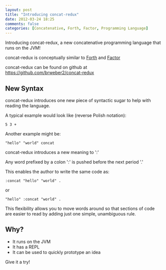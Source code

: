 ```yaml
---
layout: post
title: "Introducing concat-redux"
date: 2012-03-24 18:25
comments: false
categories: [Concatenative, Forth, Factor, Programming Language]
---
```


Introducing concat-redux, a new concatenative programming language that runs on the JVM!

concat-redux is conceptually similar to [Forth](http://en.wikipedia.org/wiki/Forth_\(programming_language\)) and [Factor](http://factorcode.org)

concat-redux can be found on github at <https://github.com/brweber2/concat-redux>

## New Syntax

concat-redux introduces one new piece of syntactic sugar to help with reading the language.

A typical example would look like (reverse Polish notation):

	5 3 +

Another example might be:

	"hello" "world" concat 

concat-redux introduces a new meaning to ':'

Any word prefixed by a colon ':' is pushed before the next period '.'

This enables the author to write the same code as:

	:concat "hello" "world" .

or

	"hello" :concat "world" .

This flexibility allows you to move words around so that sections of code are easier to read by adding just one simple, unambiguous rule.

## Why?

* It runs on the JVM
* It has a REPL
* It can be used to quickly prototype an idea

Give it a try!